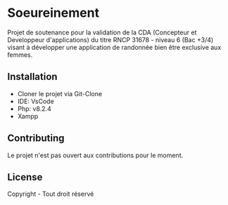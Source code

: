 # Soeureinement

Projet de soutenance pour la validation de la CDA (Concepteur et Developpeur d'applications) du titre RNCP 31678 - niveau 6 (Bac +3/4) visant à développer une application de randonnée bien être exclusive aux femmes. 

## Installation
- Cloner le projet via Git-Clone
- IDE: VsCode
- Php: v8.2.4
- Xampp

## Contributing
Le projet n'est pas ouvert aux contributions pour le moment.

## License
Copyright - Tout droit réservé
